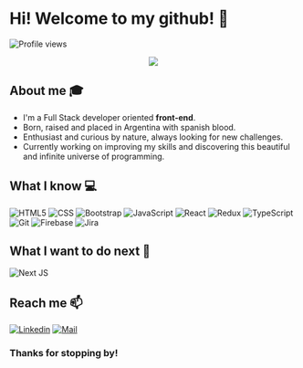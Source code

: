 # Hi! Welcome to my github! 👋 
![Profile views](https://gpvc.arturio.dev/lucasdevsoft)

<div align="center">
	<img src="https://user-images.githubusercontent.com/106991248/180619650-80d359b5-9d92-4bfe-8043-1c79aed07322.png">
</div>

## About me :mortar_board:
- I'm a Full Stack developer oriented **front-end**.<br>
- Born, raised and placed in Argentina with spanish blood. <br>
- Enthusiast and curious by nature, always looking for new challenges. <br> 
- Currently working on improving my skills and discovering this beautiful and infinite universe of programming.

## What I know :computer:
  ![HTML5](https://img.shields.io/badge/html5%20-%23E34F26.svg?&style=for-the-badge&logo=html5&logoColor=white)
  ![CSS](https://img.shields.io/badge/css3%20-%231572B6.svg?&style=for-the-badge&logo=css3&logoColor=white)
  ![Bootstrap](https://img.shields.io/badge/bootstrap%20-%23563D7C.svg?&style=for-the-badge&logo=bootstrap&logoColor=white)
  ![JavaScript](https://img.shields.io/badge/javascript%20-%23323330.svg?&style=for-the-badge&logo=javascript&logoColor=%23F7DF1E)
  ![React](https://img.shields.io/badge/react%20-%2320232a.svg?&style=for-the-badge&logo=react&logoColor=%2361DAFB)
  ![Redux](https://img.shields.io/badge/redux%20-%23593d88.svg?&style=for-the-badge&logo=redux&logoColor=white)
  ![TypeScript](https://img.shields.io/badge/typescript-%23007ACC.svg?style=for-the-badge&logo=typescript&logoColor=white)
  ![Git](https://img.shields.io/badge/git%20-%23F05033.svg?&style=for-the-badge&logo=git&logoColor=white)
  ![Firebase](https://img.shields.io/badge/firebase%20-%23039BE5.svg?&style=for-the-badge&logo=firebase)
  ![Jira](https://img.shields.io/badge/jira-%230A0FFF.svg?style=for-the-badge&logo=jira&logoColor=white)

## What I want to do next :thinking:
![Next JS](https://img.shields.io/badge/Next-black?style=for-the-badge&logo=next.js&logoColor=white)

## Reach me 📫
[![Linkedin](https://img.shields.io/badge/-Lucas%20Garcia-%230077B5.svg?&style=for-the-badge&logo=linkedin&logoColor=white&link=https://www.linkedin.com/in/lucasgarciaweb/)](https://www.linkedin.com/in/lucasgarciaweb/)
[![Mail](https://img.shields.io/badge/-ehluke19@gmail.com-D14836?style=for-the-badge&logo=gmail&logoColor=white)](mailto:ehluke19@gmail.com)



### Thanks for stopping by!

